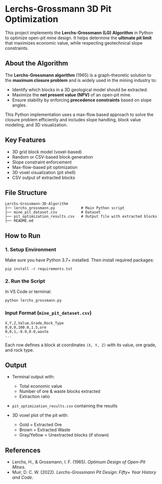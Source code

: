 
#  Lerchs-Grossmann 3D Pit Optimization

This project implements the **Lerchs-Grossmann (LG) Algorithm** in Python to optimize open-pit mine design. It helps determine the **ultimate pit limit** that maximizes economic value, while respecting geotechnical slope constraints.



##  About the Algorithm

The **Lerchs-Grossmann algorithm** (1965) is a graph-theoretic solution to the **maximum closure problem** and is widely used in the mining industry to:

- Identify which blocks in a 3D geological model should be extracted.
- Maximize the **net present value (NPV)** of an open-pit mine.
- Ensure stability by enforcing **precedence constraints** based on slope angles.

This Python implementation uses a max-flow based approach to solve the closure problem efficiently and includes slope handling, block value modeling, and 3D visualization.



##  Key Features

- 3D grid block model (voxel-based)
- Random or CSV-based block generation
- Slope constraint enforcement
- Max-flow-based pit optimization
- 3D voxel visualization (pit shell)
- CSV output of extracted blocks


##  File Structure

```
Lerchs-Grossmann-3D-Algorithm
├── lerchs_grossmann.py            # Main Python script
├── mine_pit_dataset.csv           # Dataset 
├── pit_optimization_results.csv   # Output file with extracted blocks
├── README.md                      
```


##  How to Run

###  1. Setup Environment

Make sure you have Python 3.7+ installed. Then install required packages:

```
pip install -r requirements.txt
```

###  2. Run the Script

In VS Code or terminal:

```bash
python lerchs_grossmann.py
```

###  Input Format (`mine_pit_dataset.csv`)

```csv
X,Y,Z,Value,Grade,Rock_Type
0,0,0,100.0,1.5,ore
0,0,1,-8.0,0.0,waste
...
```

Each row defines a block at coordinates `(X, Y, Z)` with its value, ore grade, and rock type.


##  Output

* Terminal output with:

  * Total economic value
  * Number of ore & waste blocks extracted
  * Extraction ratio
* `pit_optimization_results.csv` containing the results
* 3D voxel plot of the pit with:

  * Gold = Extracted Ore
  * Brown = Extracted Waste
  * Gray/Yellow = Unextracted blocks (if shown)


##  References

* Lerchs, H., & Grossmann, I. F. (1965). *Optimum Design of Open-Pit Mines*.
* Muir, D. C. W. (2022). *Lerchs-Grossmann Pit Design: Fifty+ Year History and Code*.

